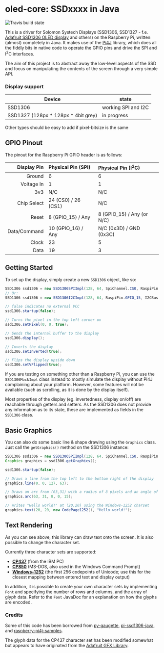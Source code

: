 # oled-core: SSDxxxx in Java

![Travis build state](https://travis-ci.org/cljk/oled-core.svg?branch=master)

This is a driver for Solomon Systech Displays (SSD1306, SSD1327 - f.e. [Adafruit SSD1306 OLED display](https://www.adafruit.com/categories/98) and others) on the Raspberry Pi, written (almost) completely in Java.
It makes use of the [Pi4J](https://github.com/Pi4J/pi4j) library, which does all the fiddly bits in native code to operate the GPIO pins and drive the SPI and I<sup>2</sup>C interfaces.

The aim of this project is to abstract away the low-level aspects of the SSD and focus on manipulating the contents of the screen through a very simple API.

### Display support

| Device                              | state                |
|-------------------------------------|----------------------|
| SSD1306                             | working SPI and I2C  |
| SSD1327 (128px * 128px * 4bit grey) | in progress          |

Other types should be easy to add if pixel-bitsize is the same

## GPIO Pinout

The pinout for the Raspberry Pi GPIO header is as follows:

| Display Pin  | Physical Pin (SPI)  | Physical Pin (I<sup>2</sup>C) |
| ------------:|:------------------- |:----------------------------- |
| Ground       | 6                   | 6                             |
| Voltage In   | 1                   | 1                             |
| 3v3          | N/C                 | N/C                           |
| Chip Select  | 24 (CS0) / 26 (CS1) | N/C                           |
| Reset        | 8 (GPIO_15) / Any   | 8 (GPIO_15) / Any (or N/C)    |
| Data/Command | 10 (GPIO_16) / Any  | N/C (0x3D) / GND (0x3C)       |
| Clock        | 23                  | 5                             |
| Data         | 19                  | 3                             |

## Getting Started

To set up the display, simply create a new `SSD1306` object, like so:

```java
SSD1306 ssd1306 = new SSD1306SPIImpl(128, 64, SpiChannel.CS0, RaspiPin.GPIO_15, RaspiPin.GPIO_16);
// Or:
SSD1306 ssd1306 = new SSD1306I2CImpl(128, 64, RaspiPin.GPIO_15, I2CBus.BUS_1, 0x3D);

// false indicates no external VCC
ssd1306.startup(false);

// Turns the pixel in the top left corner on
ssd1306.setPixel(0, 0, true);

// Sends the internal buffer to the display
ssd1306.display();

// Inverts the display
ssd1306.setInverted(true);

// Flips the display upside down
ssd1306.setVFlipped(true);
```

If you are testing on something other than a Raspberry Pi, you can use the `SSD1306MockImpl` class instead to mostly simulate the display without Pi4J complaining about your platform. However, some features will not be available (such as scrolling, as it is done by the display itself).

Most properties of the display (eg. invertedness, display on/off) are reachable through getters and setters.
As the SSD1306 does not provide any information as to its state, these are implemented as fields in the `SSD1306` class.

## Basic Graphics

You can also do some basic line & shape drawing using the `Graphics` class.
Just call the `getGraphics()` method on the SSD1306 instance:

```java
SSD1306 ssd1306 = new SSD1306SPIImpl(128, 64, SpiChannel.CS0, RaspiPin.GPIO_15, RaspiPin.GPIO_16);
Graphics graphics = ssd1306.getGraphics();

ssd1306.startup(false);

// Draws a line from the top left to the bottom right of the display
graphics.line(0, 0, 127, 63);

// Draws an arc from (63,31) with a radius of 8 pixels and an angle of 15 degrees
graphics.arc(63, 31, 8, 0, 15);

// Writes "Hello world!" at (20,20) using the Windows-1252 charset
graphics.text(20, 20, new CodePage1252(), "Hello world!");
```

## Text Rendering

As you can see above, this library can draw text onto the screen. It is also possible to change the character set.

Currently three character sets are supported:

- [**CP437**](https://en.wikipedia.org/wiki/Code_page_437) (from the IBM PC)
- [**CP850**](https://en.wikipedia.org/wiki/Code_page_850) (MS-DOS, also used in the Windows Command Prompt)
- [**Windows-1252**](https://en.wikipedia.org/wiki/Windows-1252) (the first 256 codepoints of Unicode; use this for the closest mapping between entered text and display output)

In addition, it is possible to create your own character sets by implementing `Font` and specifying the number of rows and columns, and the array of glyph data. Refer to the `Font` JavaDoc for an explanation on how the glyphs are encoded.

### Credits

Some of this code has been borrowed from [py-gaugette](https://github.com/guyc/py-gaugette), [pi-ssd1306-java](https://github.com/ondryaso/pi-ssd1306-java), and [raspberry-pi4j-samples](https://github.com/OlivierLD/raspberry-pi4j-samples/).

The glyph data for the CP437 character set has been modified somewhat but appears to have originated from the [Adafruit GFX Library](https://github.com/adafruit/Adafruit-GFX-Library).
